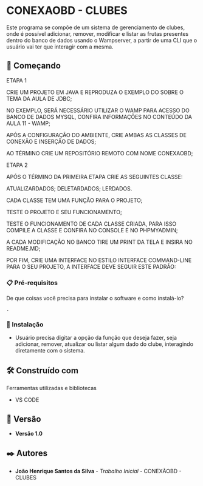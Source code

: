 # CONEXAOBD - CLUBES

Este programa se compõe de um sistema de gerenciamento de clubes, onde é possível adicionar, remover, modificar e listar as frutas presentes dentro do banco de dados usando o Wampserver, a partir de uma CLI que o usuário vai ter que interagir com a mesma.
## 🚀 Começando

ETAPA 1

CRIE UM PROJETO EM JAVA E REPRODUZA O EXEMPLO DO SOBRE O TEMA DA AULA DE JDBC;

NO EXEMPLO, SERÁ NECESSÁRIO UTILIZAR O WAMP PARA ACESSO DO BANCO DE DADOS MYSQL, CONFIRA INFORMAÇÕES NO CONTEÚDO DA AULA 11 - WAMP;

APÓS A CONFIGURAÇÃO DO AMBIENTE, CRIE AMBAS AS CLASSES DE CONEXÃO E INSERÇÃO DE DADOS;

AO TÉRMINO CRIE UM REPOSITÓRIO REMOTO COM NOME CONEXAOBD;

ETAPA 2

APÓS O TÉRMINO DA PRIMEIRA ETAPA CRIE AS SEGUINTES CLASSE:

ATUALIZARDADOS; DELETARDADOS; LERDADOS.

CADA CLASSE TEM UMA FUNÇÃO PARA O PROJETO;

TESTE O PROJETO E SEU FUNCIONAMENTO;

TESTE O FUNCIONAMENTO DE CADA CLASSE CRIADA, PARA ISSO COMPILE A CLASSE E CONFIRA NO CONSOLE E NO PHPMYADMIN;

A CADA MODIFICAÇÃO NO BANCO TIRE UM PRINT DA TELA E INSIRA NO README.MD;

POR FIM, CRIE UMA INTERFACE NO ESTILO INTERFACE COMMAND-LINE PARA O SEU PROJETO, A INTERFACE DEVE SEGUIR ESTE PADRÃO:
### 📋 Pré-requisitos

De que coisas você precisa para instalar o software e como instalá-lo?

```
.
```

### 🔧 Instalação

* Usuário precisa digitar a opção da função que deseja fazer, seja adicionar, remover, atualizar ou listar algum dado do clube, interagindo diretamente com o sistema.

## 🛠️ Construído com

Ferramentas utilizadas e bibliotecas

* VS CODE

## 📌 Versão

* **Versão 1.0** 

## ✒️ Autores

* **João Henrique Santos da Silva** - *Trabalho Inicial* - CONEXÃOBD - CLUBES
